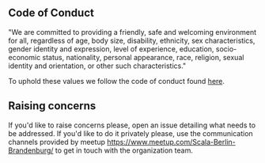 ## Code of Conduct 

"We are committed to providing a friendly, safe and welcoming environment for all, regardless of age, body size, disability, ethnicity, sex characteristics, gender identity and expression, level of experience, education, socio-economic status, nationality, personal appearance, race, religion, sexual identity and orientation, or other such characteristics."

To uphold these values we follow the code of conduct found [here](https://typelevel.org/code-of-conduct.html). 


## Raising concerns

If you'd like to raise concerns please, open an issue detailing what needs to be addressed. If you'd like to do it privately please, use the communication channels provided by meetup https://www.meetup.com/Scala-Berlin-Brandenburg/ to get in touch with the organization team. 

